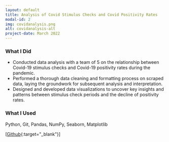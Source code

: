 ```yaml
---
layout: default
title: Analysis of Covid Stimulus Checks and Covid Positivity Rates
modal-id: 2
img: covidanalysis.png
alt: covidanalysis-alt
project-date: March 2022
---
```


### What I Did
- Conducted data analysis with a team of 5 on the relationship between Covid-19 stimulus checks and Covid-19 positivity rates during the pandemic.
- Performed a thorough data cleaning and formatting process on scraped data, laying the groundwork for subsequent analysis and interpretation.
- Designed and developed data visualizations to uncover key insights and patterns between stimulus check periods and the decline of positivity rates.

### What I Used
Python, Git, Pandas, NumPy, Seaborn, Matplotlib


[[Github](https://github.com/j3li/Analysis-of-Covid-Stimulus-Checks-and-Covid-Positivity-Rates){:target="_blank"}]
